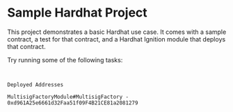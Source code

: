# Sample Hardhat Project

This project demonstrates a basic Hardhat use case. It comes with a sample contract, a test for that contract, and a Hardhat Ignition module that deploys that contract.

Try running some of the following tasks:

```shell


Deployed Addresses

MultisigFactoryModule#MultisigFactory - 0xd961A25e6661d32Faa51f09F4B21CE81a2081279
```
